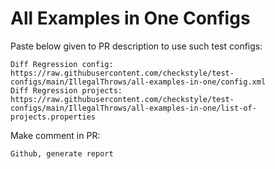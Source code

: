 # All Examples in One Configs
Paste below given to PR description to use such test configs:
```
Diff Regression config: https://raw.githubusercontent.com/checkstyle/test-configs/main/IllegalThrows/all-examples-in-one/config.xml
Diff Regression projects: https://raw.githubusercontent.com/checkstyle/test-configs/main/IllegalThrows/all-examples-in-one/list-of-projects.properties
```
Make comment in PR:
```
Github, generate report
```
